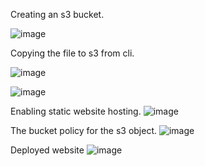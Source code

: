 Creating an s3 bucket. 

![image](https://github.com/Pranaenae/AWS/assets/80820244/ae88e0af-95d4-4d32-b2a5-c310f2c76f79)

Copying the file to s3 from cli.

![image](https://github.com/Pranaenae/AWS/assets/80820244/01925003-0daa-46e5-9e2b-7f03c102e0ea)

![image](https://github.com/Pranaenae/AWS/assets/80820244/0a11fc8e-1b47-4edb-8d5c-0581bb3dfbc2)


Enabling static website hosting.
![image](https://github.com/Pranaenae/AWS/assets/80820244/efe5166a-8b7b-4583-9b63-a87b6db17b00)

The bucket policy for the s3 object.
![image](https://github.com/Pranaenae/AWS/assets/80820244/a223e9ed-88c5-4b85-8232-824c394e1f52)

Deployed website
![image](https://github.com/Pranaenae/AWS/assets/80820244/229095c0-006e-429f-8702-d9fa59398f9b)
